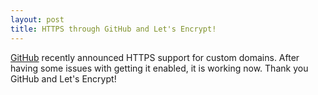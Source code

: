 ```yaml
---
layout: post
title: HTTPS through GitHub and Let's Encrypt!
---
```


[GitHub](https://blog.github.com/2018-05-01-github-pages-custom-domains-https/) recently announced
HTTPS support for custom domains. After having some issues with getting it enabled, it is working
now. Thank you GitHub and Let's Encrypt!
